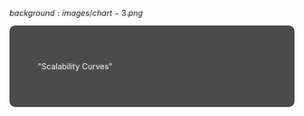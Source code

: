 $background:images/chart-3.png$

<div style="border-radius: 10px;background-color: rgba(0, 0, 0, 0.7); color: #fff; padding: 50px;">

"Scalability Curves"
